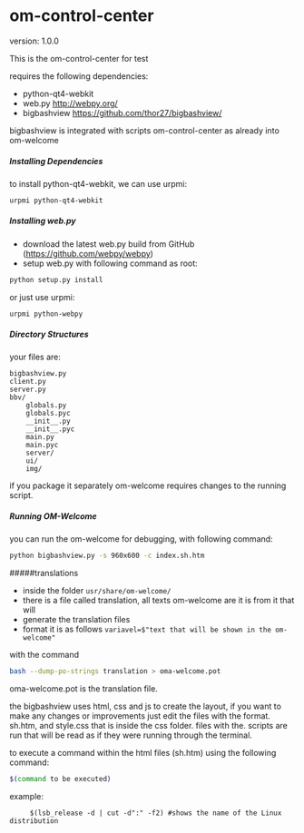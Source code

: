 om-control-center
===========

version: 1.0.0

This is the om-control-center for test

requires the following dependencies:

- python-qt4-webkit
- web.py http://webpy.org/
- bigbashview https://github.com/thor27/bigbashview/

bigbashview is integrated with scripts om-control-center as already into om-welcome

##### Installing Dependencies
to install python-qt4-webkit, we can use urpmi:
```sh
urpmi python-qt4-webkit
```

##### Installing web.py
* download the latest web.py build from GitHub (https://github.com/webpy/webpy)
* setup web.py with following command as root:
```sh
python setup.py install
``` 

or just use urpmi:
```sh
urpmi python-webpy
```

##### Directory Structures
your files are:
```
bigbashview.py
client.py
server.py
bbv/
    globals.py
    globals.pyc
    __init__.py
    __init__.pyc
    main.py
    main.pyc
    server/
    ui/
    img/
```

if you package it separately om-welcome requires changes to the running script.

##### Running OM-Welcome
you can run the om-welcome for debugging, with following command:
```sh
python bigbashview.py -s 960x600 -c index.sh.htm
```

#####translations
* inside the folder ```usr/share/om-welcome/ ```
* there is a file called translation, all texts om-welcome are it is from it that will 
* generate the translation files
* format it is as follows
```variavel=$"text that will be shown in the om-welcome"```

with the command
```sh
bash --dump-po-strings translation > oma-welcome.pot
```

oma-welcome.pot is the translation file.

the bigbashview uses html, css and js to create the layout, if you want to make any changes or improvements
just edit the files with the format. sh.htm, and style.css that is inside the css folder.
files with the. scripts are run that will be read as if they were running through the terminal.

to execute a command within the html files (sh.htm) using the following command:
```sh
$(command to be executed)
```

example: 
```
     $(lsb_release -d | cut -d":" -f2) #shows the name of the Linux distribution
```      
